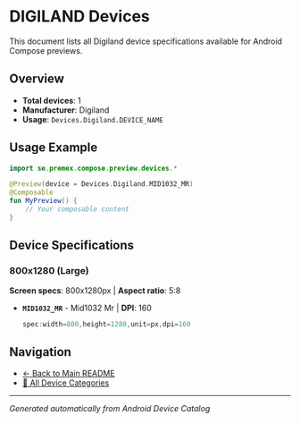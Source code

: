 # DIGILAND Devices

This document lists all Digiland device specifications available for Android Compose previews.

## Overview

- **Total devices**: 1
- **Manufacturer**: Digiland
- **Usage**: `Devices.Digiland.DEVICE_NAME`

## Usage Example

```kotlin
import se.premex.compose.preview.devices.*

@Preview(device = Devices.Digiland.MID1032_MR)
@Composable
fun MyPreview() {
    // Your composable content
}
```

## Device Specifications

### 800x1280 (Large)

**Screen specs**: 800x1280px | **Aspect ratio**: 5:8

- **`MID1032_MR`** - Mid1032 Mr | **DPI**: 160
  ```kotlin
  spec:width=800,height=1280,unit=px,dpi=160
  ```

## Navigation

- [← Back to Main README](../../README.md)
- [📱 All Device Categories](../README.md)

---
*Generated automatically from Android Device Catalog*
